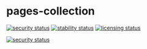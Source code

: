 # pages-collection


[![security status](https://qa.meterian.com/badge/pb/691259d0-a988-4212-ad67-14c2ca55d8f0/security)](https://qa.meterian.com/projects/?pid=691259d0-a988-4212-ad67-14c2ca55d8f0) [![stability status](https://qa.meterian.com/badge/pb/691259d0-a988-4212-ad67-14c2ca55d8f0/stability)](https://qa.meterian.com/projects/?pid=691259d0-a988-4212-ad67-14c2ca55d8f0) [![licensing status](https://qa.meterian.com/badge/pb/691259d0-a988-4212-ad67-14c2ca55d8f0/licensing)](https://qa.meterian.com/projects/?pid=691259d0-a988-4212-ad67-14c2ca55d8f0)

[![security status](https://www.meterian.com/badge/gh/sciortinomrc/pages-collection/security)](https://www.meterian.com/report/gh/sciortinomrc/pages-collection)
